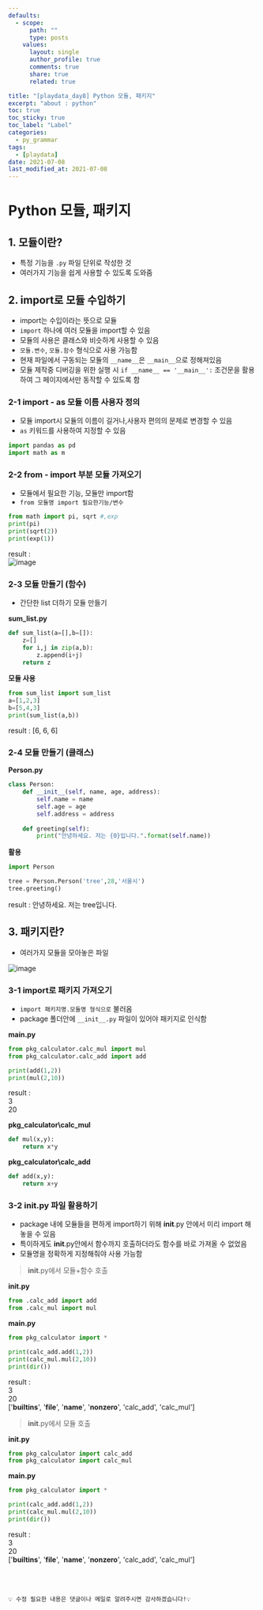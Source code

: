 ```yaml
---
defaults:
  - scope:
      path: ""
      type: posts
    values:
      layout: single
      author_profile: true
      comments: true
      share: true
      related: true

title: "[playdata_day8] Python 모듈, 패키지"
excerpt: "about : python"
toc: true
toc_sticky: true
toc_label: "Label"
categories:
  - py_grammar
tags:
  - [playdata]
date: 2021-07-08
last_modified_at: 2021-07-08
---
```


# Python 모듈, 패키지

## 1. 모듈이란?

- 특정 기능을 `.py` 파일 단위로 작성한 것
- 여러가지 기능을 쉽게 사용할 수 있도록 도와줌

## 2. import로 모듈 수입하기

- import는 수입이라는 뜻으로 모듈
- `import` 하나에 여러 모듈을 import할 수 있음
- 모듈의 사용은 클래스와 비슷하게 사용할 수 있음
- `모듈.변수`, `모듈.함수` 형식으로 사용 가능함
- 현재 파일에서 구동되는 모듈의 `__name__`은 `__main__`으로 정해져있음
- 모듈 제작중 디버깅을 위한 실행 시 `if __name__ == '__main__':` 조건문을 활용하여 그 페이지에서만 동작할 수 있도록 함

### 2-1 import - as 모듈 이름 사용자 정의

- 모듈 import시 모듈의 이름이 길거나,사용자 편의의 문제로 변경할 수 있음
- `as` 키워드를 사용하여 지정할 수 있음

```python
import pandas as pd
import math as m
```

### 2-2 from - import 부분 모듈 가져오기

- 모듈에서 필요한 기능, 모듈만 import함
- `from 모듈명 import 필요한기능/변수`

```python
from math import pi, sqrt #,exp
print(pi)
print(sqrt(2))
print(exp(1))
```
result :  
![image](https://user-images.githubusercontent.com/77658029/124564301-e3da2480-de7b-11eb-9782-c0acca006c0d.png)

### 2-3 모듈 만들기 (함수)

- 간단한 list 더하기 모듈 만들기  

**sum_list.py**
```python 
def sum_list(a=[],b=[]):
    z=[]
    for i,j in zip(a,b):
        z.append(i+j)
    return z
```
**모듈 사용**
```python
from sum_list import sum_list
a=[1,2,3]
b=[5,4,3]
print(sum_list(a,b))
```
result : [6, 6, 6]

### 2-4 모듈 만들기 (클래스)

**Person.py**
```python
class Person:
    def __init__(self, name, age, address):
        self.name = name
        self.age = age
        self.address = address
        
    def greeting(self):
        print("안녕하세요. 저는 {0}입니다.".format(self.name))
```
**활용**
```python
import Person

tree = Person.Person('tree',28,'서울시')
tree.greeting()
```
result : 안녕하세요. 저는 tree입니다.


## 3. 패키지란?

- 여러가지 모듈을 모아놓은 파일

![image](https://user-images.githubusercontent.com/77658029/124778436-f2a80080-df7b-11eb-8e32-b018a497304d.png)

### 3-1 import로 패키지 가져오기

- `import 패키지명.모듈명 형식으로` 불러옴
- package 폴더안에 `__init__.py` 파일이 있어야 패키지로 인식함


**main.py**
```python
from pkg_calculator.calc_mul import mul
from pkg_calculator.calc_add import add

print(add(1,2))
print(mul(2,10))
```
result :  
3  
20

**pkg_calculator\calc_mul**
```python
def mul(x,y):
    return x*y
```

**pkg_calculator\calc_add**
```python
def add(x,y):
    return x+y
```

### 3-2 __init__.py 파일 활용하기

- package 내에 모듈들을 편하게 import하기 위해 __init__.py 안에서 미리 import 해놓을 수 있음
- 특이하게도 __init__.py안에서 함수까지 호출하더라도 함수를 바로 가져올 수 없었음
- 모듈명을 정확하게 지정해줘야 사용 가능함

> __init__.py에서 모듈+함수 호출

**__init__.py**
```python
from .calc_add import add
from .calc_mul import mul
```

**main.py**
```python
from pkg_calculator import *

print(calc_add.add(1,2))
print(calc_mul.mul(2,10))
print(dir())
```
result :  
3  
20  
['__builtins__', '__file__', '__name__', '__nonzero__', 'calc_add', 'calc_mul']

> __init__.py에서 모듈 호출

**__init__.py**
```python
from pkg_calculator import calc_add
from pkg_calculator import calc_mul
```

**main.py**
```python
from pkg_calculator import *

print(calc_add.add(1,2))
print(calc_mul.mul(2,10))
print(dir())
```
result :  
3  
20  
['__builtins__', '__file__', '__name__', '__nonzero__', 'calc_add', 'calc_mul']

<br><br>

```
💡 수정 필요한 내용은 댓글이나 메일로 알려주시면 감사하겠습니다!💡 
```
